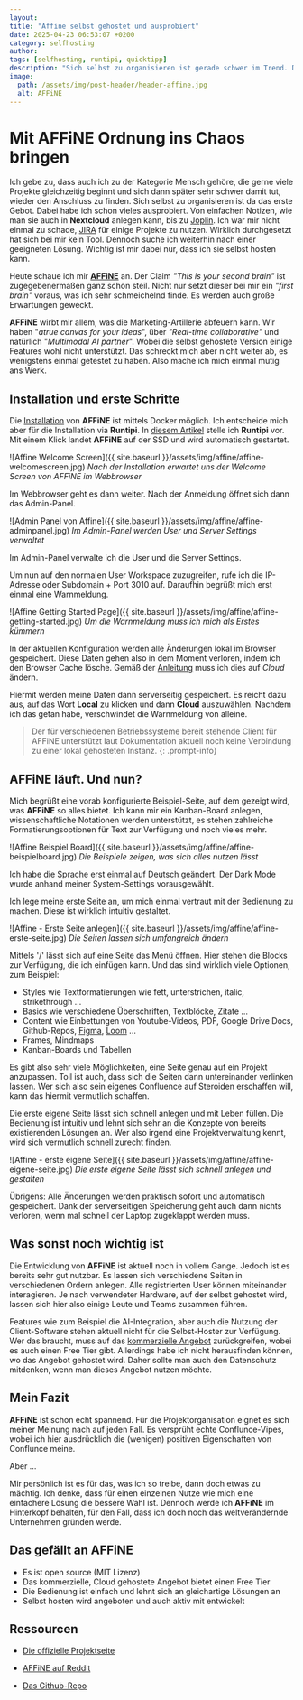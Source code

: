 ```yaml
---
layout: 
title: "Affine selbst gehostet und ausprobiert"
date: 2025-04-23 06:53:07 +0200
category: selfhosting
author: 
tags: [selfhosting, runtipi, quicktipp]
description: "Sich selbst zu organisieren ist gerade schwer im Trend. Daher schaue ich mir einmal AFFiNE an."
image:
  path: /assets/img/post-header/header-affine.jpg
  alt: AFFiNE
---
```


# Mit AFFiNE Ordnung ins Chaos bringen

Ich gebe zu, dass auch ich zu der Kategorie Mensch gehöre, die gerne viele Projekte gleichzeitig beginnt und sich dann später sehr schwer damit tut, wieder den Anschluss zu finden. Sich selbst zu organisieren ist da das erste Gebot. Dabei habe ich schon vieles ausprobiert. Von einfachen Notizen, wie man sie auch in **Nextcloud** anlegen kann, bis zu [Joplin](https://joplinapp.org/). Ich war mir nicht einmal zu schade, [JIRA](https://www.atlassian.com/de/software/jira) für einige Projekte zu nutzen. Wirklich durchgesetzt hat sich bei mir kein Tool. Dennoch suche ich weiterhin nach einer geeigneten Lösung. Wichtig ist mir dabei nur, dass ich sie selbst hosten kann.

Heute schaue ich mir [**AFFiNE**](https://affine.pro/) an. Der Claim *"This is your second brain"* ist zugegebenermaßen ganz schön steil. Nicht nur setzt dieser bei mir ein *"first brain"* voraus, was ich sehr schmeichelnd finde. Es werden auch große Erwartungen geweckt.

**AFFiNE** wirbt mir allem, was die Marketing-Artillerie abfeuern kann. Wir haben "*atrue canvas for your ideas*", über *"Real-time collaborative"* und natürlich "*Multimodal AI partner*". Wobei die selbst gehostete Version einige Features wohl nicht unterstützt. Das schreckt mich aber nicht weiter ab, es wenigstens einmal getestet zu haben. Also mache ich mich einmal mutig ans Werk.

## Installation und erste Schritte

Die [Installation](https://docs.affine.pro/docs/self-host-affine) von **AFFiNE** ist mittels Docker möglich. Ich entscheide mich aber für die Installation via **Runtipi**. In [diesem Artikel](https://markus-daams.com/posts/runtipi-selfhosting-einfach-gemacht/) stelle ich **Runtipi** vor. Mit einem Klick landet **AFFiNE** auf der SSD und wird automatisch gestartet. 

![Affine Welcome Screen]({{ site.baseurl }}/assets/img/affine/affine-welcomescreen.jpg)
_Nach der Installation erwartet uns der Welcome Screen von AFFiNE im Webbrowser_

Im Webbrowser geht es dann weiter. Nach der Anmeldung öffnet sich dann das Admin-Panel. 

![Admin Panel von Affine]({{ site.baseurl }}/assets/img/affine/affine-adminpanel.jpg)
_Im Admin-Panel werden User und Server Settings verwaltet_ 

Im Admin-Panel verwalte ich die User und die Server Settings. 

Um nun auf den normalen User Workspace zuzugreifen, rufe ich die IP-Adresse oder Subdomain + Port 3010 auf. Daraufhin begrüßt mich erst einmal eine Warnmeldung.

![Affine Getting Started Page]({{ site.baseurl }}/assets/img/affine/affine-getting-started.jpg)
_Um die Warnmeldung muss ich mich als Erstes kümmern_

In der aktuellen Konfiguration werden alle Änderungen lokal im Browser gespeichert. Diese Daten gehen also in dem Moment verloren, indem ich den Browser Cache lösche. Gemäß der [Anleitung](https://docs.affine.pro/docs/self-host-affine) muss ich dies auf *Cloud* ändern. 

Hiermit werden meine Daten dann serverseitig gespeichert. Es reicht dazu aus, auf das Wort **Local** zu klicken und dann **Cloud** auszuwählen. Nachdem ich das getan habe, verschwindet die Warnmeldung von alleine. 

> Der für verschiedenen Betriebssysteme bereit stehende Client für AFFiNE unterstützt laut Dokumentation aktuell noch keine Verbindung zu einer lokal gehosteten Instanz.
{: .prompt-info}

## AFFiNE läuft. Und nun?

Mich begrüßt eine vorab konfigurierte Beispiel-Seite, auf dem gezeigt wird, was **AFFiNE** so alles bietet. Ich kann mir ein Kanban-Board anlegen, wissenschaftliche Notationen werden unterstützt, es stehen zahlreiche Formatierungsoptionen für Text zur Verfügung und noch vieles mehr. 

![Affine Beispiel Board]({{ site.baseurl }}/assets/img/affine/affine-beispielboard.jpg)
_Die Beispiele zeigen, was sich alles nutzen lässt_

Ich habe die Sprache erst einmal auf Deutsch geändert. Der Dark Mode wurde anhand meiner System-Settings vorausgewählt. 

Ich lege meine erste Seite an, um mich einmal vertraut mit der Bedienung zu machen. Diese ist wirklich intuitiv gestaltet. 

![Affine - Erste Seite anlegen]({{ site.baseurl }}/assets/img/affine/affine-erste-seite.jpg)
_Die Seiten lassen sich umfangreich ändern_

Mittels '/' lässt sich auf eine Seite das Menü öffnen. Hier stehen die Blocks zur Verfügung, die ich einfügen kann. Und das sind wirklich viele Optionen, zum Beispiel:

* Styles wie Textformatierungen wie fett, unterstrichen, italic, strikethrough ...
* Basics wie verschiedene Überschriften, Textblöcke, Zitate ...
* Content wie Einbettungen von Youtube-Videos, PDF, Google Drive Docs, Github-Repos, [Figma](https://www.figma.com/), [Loom](https://www.loom.com/) ...
* Frames, Mindmaps
* Kanban-Boards und Tabellen

Es gibt also sehr viele Möglichkeiten, eine Seite genau auf ein Projekt anzupassen. Toll ist auch, dass sich die Seiten dann untereinander verlinken lassen. Wer sich also sein eigenes Confluence auf Steroiden erschaffen will, kann das hiermit vermutlich schaffen. 

Die erste eigene Seite lässt sich schnell anlegen und mit Leben füllen. Die Bedienung ist intuitiv und lehnt sich sehr an die Konzepte von bereits existierenden Lösungen an. Wer also irgend eine Projektverwaltung kennt, wird sich vermutlich schnell zurecht finden.

![Affine - erste eigene Seite]({{ site.baseurl }}/assets/img/affine/affine-eigene-seite.jpg)
_Die erste eigene Seite lässt sich schnell anlegen und gestalten_

Übrigens: Alle Änderungen werden praktisch sofort und automatisch gespeichert. Dank der serverseitigen Speicherung geht auch dann nichts verloren, wenn mal schnell der Laptop zugeklappt werden muss. 

## Was sonst noch wichtig ist

Die Entwicklung von **AFFiNE** ist aktuell noch in vollem Gange. Jedoch ist es bereits sehr gut nutzbar. Es lassen sich verschiedene Seiten in verschiedenen Ordern anlegen. Alle registrierten User können miteinander interagieren. Je nach verwendeter Hardware, auf der selbst gehostet wird, lassen sich hier also einige Leute und Teams zusammen führen.

Features wie zum Beispiel die AI-Integration, aber auch die Nutzung der Client-Software stehen aktuell nicht für die Selbst-Hoster zur Verfügung. Wer das braucht, muss auf das [kommerzielle Angebot](https://affine.pro/pricing) zurückgreifen, wobei es auch einen Free Tier gibt. Allerdings habe ich nicht herausfinden können, wo das Angebot gehostet wird. Daher sollte man auch den Datenschutz mitdenken, wenn man dieses Angebot nutzen möchte.

## Mein Fazit

**AFFiNE** ist schon echt spannend. Für die Projektorganisation eignet es sich meiner Meinung nach auf jeden Fall. Es versprüht echte Conflunce-Vipes, wobei ich hier ausdrücklich die (wenigen) positiven Eigenschaften von Conflunce meine.

Aber ... 

Mir persönlich ist es für das, was ich so treibe, dann doch etwas zu mächtig. Ich denke, dass für einen einzelnen Nutze wie mich eine einfachere Lösung die bessere Wahl ist. Dennoch werde ich **AFFiNE** im Hinterkopf behalten, für den Fall, dass ich doch noch das weltverändernde Unternehmen gründen werde. 

## Das gefällt an AFFiNE

* Es ist open source (MIT Lizenz)
* Das kommerzielle, Cloud gehostete Angebot bietet einen Free Tier
* Die Bedienung ist einfach und lehnt sich an gleichartige Lösungen an
* Selbst hosten wird angeboten und auch aktiv mit entwickelt

## Ressourcen

* [Die offizielle Projektseite](https://affine.pro/)

* [AFFiNE auf Reddit](https://www.reddit.com/r/Affine/)

* [Das Github-Repo](https://github.com/toeverything/AFFiNE)
